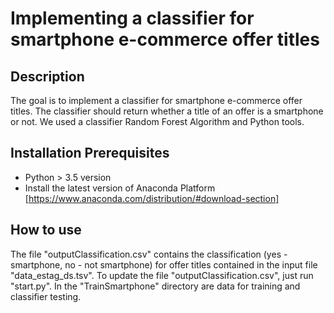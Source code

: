 # Implementing a classifier for smartphone e-commerce offer titles

## Description 

The goal is to implement a classifier for smartphone e-commerce offer titles. The classifier should return whether a title of an offer is a smartphone or not. We used a classifier Random Forest Algorithm and Python tools.

## Installation Prerequisites 

- Python > 3.5 version
- Install the latest version of Anaconda Platform [https://www.anaconda.com/distribution/#download-section]

## How to use

The file "outputClassification.csv" contains the classification (yes - smartphone, no - not smartphone) for offer titles contained in the input file "data_estag_ds.tsv". To update the file "outputClassification.csv", just run "start.py". In the "TrainSmartphone" directory are data for training and classifier testing.


